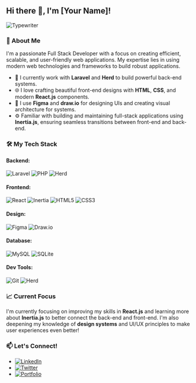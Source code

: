 ## Hi there 👋, I'm [Your Name]!
![Typewriter](https://readme-typing-svg.herokuapp.com?font=Fira+Code&pause=1000&color=FF5733&width=435&lines=I'm+a+Full+Stack+Developer;I+love+working+with+Laravel+and+React.js;Passionate+about+UI/UX+and+Design+systems!)

### 🚀 About Me
I'm a passionate Full Stack Developer with a focus on creating efficient, scalable, and user-friendly web applications. My expertise lies in using modern web technologies and frameworks to build robust applications.

- 💼 I currently work with **Laravel** and **Herd** to build powerful back-end systems.
- 🌐 I love crafting beautiful front-end designs with **HTML**, **CSS**, and modern **React.js** components.
- 🎨 I use **Figma** and **draw.io** for designing UIs and creating visual architecture for systems.
- ⚙️ Familiar with building and maintaining full-stack applications using **Inertia.js**, ensuring seamless transitions between front-end and back-end.
  
### 🛠️ My Tech Stack
#### Backend:
![Laravel](https://img.shields.io/badge/Laravel-FF2D20?style=for-the-badge&logo=laravel&logoColor=white)
![PHP](https://img.shields.io/badge/PHP-777BB4?style=for-the-badge&logo=php&logoColor=white)
![Herd](https://img.shields.io/badge/Herd-ffda44?style=for-the-badge&logo=herd&logoColor=black)

#### Frontend:
![React](https://img.shields.io/badge/React-61DAFB?style=for-the-badge&logo=react&logoColor=black)
![Inertia](https://img.shields.io/badge/Inertia.js-8B5CF6?style=for-the-badge&logo=inertia&logoColor=white)
![HTML5](https://img.shields.io/badge/HTML5-E34F26?style=for-the-badge&logo=html5&logoColor=white)
![CSS3](https://img.shields.io/badge/CSS3-1572B6?style=for-the-badge&logo=css3&logoColor=white)

#### Design:
![Figma](https://img.shields.io/badge/Figma-F24E1E?style=for-the-badge&logo=figma&logoColor=white)
![Draw.io](https://img.shields.io/badge/Draw.io-FFAB00?style=for-the-badge&logo=draw-dot-io&logoColor=white)

#### Database:
![MySQL](https://img.shields.io/badge/MySQL-4479A1?style=for-the-badge&logo=mysql&logoColor=white)
![SQLite](https://img.shields.io/badge/SQLite-003B57?style=for-the-badge&logo=sqlite&logoColor=white)

#### Dev Tools:
![Git](https://img.shields.io/badge/Git-F05032?style=for-the-badge&logo=git&logoColor=white)
![Herd](https://img.shields.io/badge/Herd-ffda44?style=for-the-badge&logo=herd&logoColor=black)

### 📈 Current Focus
I'm currently focusing on improving my skills in **React.js** and learning more about **Inertia.js** to better connect the back-end and front-end. I'm also deepening my knowledge of **design systems** and UI/UX principles to make user experiences even better!

### 📫 Let's Connect!
- [![LinkedIn](https://img.shields.io/badge/LinkedIn-0A66C2?style=for-the-badge&logo=linkedin&logoColor=white)](your-linkedin-url)
- [![Twitter](https://img.shields.io/badge/Twitter-1DA1F2?style=for-the-badge&logo=twitter&logoColor=white)](your-twitter-url)
- [![Portfolio](https://img.shields.io/badge/Portfolio-000000?style=for-the-badge&logo=github&logoColor=white)](your-portfolio-url)
